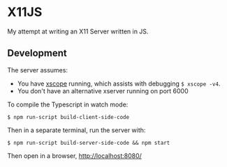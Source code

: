 # X11JS

My attempt at writing an X11 Server written in JS.

## Development

The server assumes:
* You have [xscope][xscope] running, which assists with debugging `$ xscope -v4`.
* You don't have an alternative xserver running on port 6000

To compile the Typescript in watch mode:

```shell
$ npm run-script build-client-side-code
```

Then in a separate terminal, run the server with:
```shell
$ npm run-script build-server-side-code && npm start
```

Then open in a browser, [http://localhost:8080/](http://localhost:8080/)

[xscope]: https://www.x.org/releases/X11R7.5/doc/man/man1/xscope.1.html
